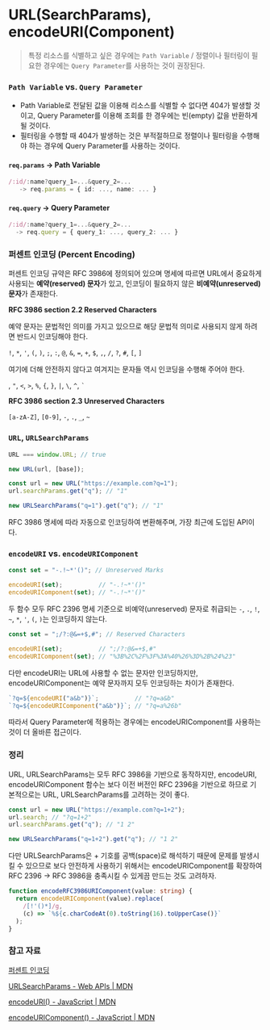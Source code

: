# URL(SearchParams), encodeURI(Component)

> 특정 리소스를 식별하고 싶은 경우에는 `Path Variable` / 정렬이나 필터링이 필요한 경우에는 `Query Parameter`를 사용하는 것이 권장된다.

### `Path Variable` vs. `Query Parameter`

* Path Variable로 전달된 값을 이용해 리소스를 식별할 수 없다면 404가 발생할 것이고, Query Parameter를 이용해 조회를 한 경우에는 빈(empty) 값을 반환하게 될 것이다.
* 필터링을 수행할 때 404가 발생하는 것은 부적절하므로 정렬이나 필터링을 수행해야 하는 경우에 Query Parameter를 사용하는 것이다.

#### `req.params` -> Path Variable

```typescript
/:id/:name?query_1=...&query_2=...
   -> req.params = { id: ..., name: ... }
```

#### `req.query` -> Query Parameter

```typescript
/:id/:name?query_1=...&query_2=... 
  -> req.query = { query_1: ..., query_2: ... }
```

### 퍼센트 인코딩 (Percent Encoding)

퍼센트 인코딩 규약은 RFC 3986에 정의되어 있으며 명세에 따르면 URL에서 중요하게 사용되는 **예약(reserved) 문자**가 있고, 인코딩이 필요하지 않은 **비예약(unreserved) 문자**가 존재한다.



**RFC 3986 section 2.2 Reserved Characters**

예약 문자는 문법적인 의미를 가지고 있으므로 해당 문법적 의미로 사용되지 않게 하려면 반드시 인코딩해야 한다.

`!`, `*`, `'`, `(`, `)`, `;`, `:`, `@`, `&`, `=`, `+`, `$`, `,`, `/`, `?`, `#`, `[`, `]`

여기에 더해 안전하지 않다고 여겨지는 문자들 역시 인코딩을 수행해 주어야 한다.

&#x20;, `"`, `<`, `>`, `%`, `{`, `}`, `|`, `\`, `^`, `` ` ``



**RFC 3986 section 2.3 Unreserved Characters**

`[a-zA-Z]`, `[0-9]`, `-`, `.`, `_`, `~`

### `URL`, `URLSearchParams`

```typescript
URL === window.URL; // true

new URL(url, [base]);

const url = new URL("https://example.com?q=1");
url.searchParams.get("q"); // "1"

new URLSearchParams("q=1").get("q"); // "1"
```

RFC 3986 명세에 따라 자동으로 인코딩하여 변환해주며, 가장 최근에 도입된 API이다.

### `encodeURI` vs. `encodeURIComponent`

```typescript
const set = "-.!~*'()"; // Unreserved Marks

encodeURI(set);          // "-.!~*'()"
encodeURIComponent(set); // "-.!~*'()"
```

두 함수 모두 RFC 2396 명세 기준으로 비예약(unreserved) 문자로 취급되는 `-`, `.`, `!`, `~`, `*`, `'`, `(`, `)`는 인코딩하지 않는다.

```typescript
const set = ";/?:@&=+$,#"; // Reserved Characters

encodeURI(set);          // ";/?:@&=+$,#"
encodeURIComponent(set); // "%3B%2C%2F%3F%3A%40%26%3D%2B%24%23"
```

다만 encodeURI는 URL에 사용할 수 없는 문자만 인코딩하지만, encodeURIComponent는 예약 문자까지 모두 인코딩하는 차이가 존재한다.

```typescript
`?q=${encodeURI("a&b")}`;          // "?q=a&b"
`?q=${encodeURIComponent("a&b")}`; // "?q=a%26b"
```

따라서 Query Parameter에 적용하는 경우에는 encodeURIComponent를 사용하는 것이 더 올바른 접근이다.

### 정리

URL, URLSearchParams는 모두 RFC 3986을 기반으로 동작하지만, encodeURI, encodeURIComponent 함수는 보다 이전 버전인 RFC 2396을 기반으로 하므로 기본적으로는 URL, URLSearchParams를 고려하는 것이 좋다.

```typescript
const url = new URL("https://example.com?q=1+2");
url.search; // "?q=1+2"
url.searchParams.get("q"); // "1 2"

new URLSearchParams("q=1+2").get("q"); // "1 2"
```

다만 URLSearchParams은 + 기호를 공백(space)로 해석하기 때문에 문제를 발생시킬 수 있으므로 보다 안전하게 사용하기 위해서는 encodeURIComponent를 확장하여 RFC 2396 → RFC 3986을 충족시킬 수 있게끔 만드는 것도 고려하자.

```typescript
function encodeRFC3986URIComponent(value: string) {
  return encodeURIComponent(value).replace(
    /[!'()*]/g,
    (c) => `%${c.charCodeAt(0).toString(16).toUpperCase()}`
  );
}
```

### 참고 자료

[퍼센트 인코딩](https://ko.wikipedia.org/wiki/%ED%8D%BC%EC%84%BC%ED%8A%B8\_%EC%9D%B8%EC%BD%94%EB%94%A9)

[URLSearchParams - Web APIs | MDN](https://developer.mozilla.org/en-US/docs/Web/API/URLSearchParams#preserving\_plus\_signs)

[encodeURI() - JavaScript | MDN](https://developer.mozilla.org/en-US/docs/Web/JavaScript/Reference/Global\_Objects/encodeURI#encoding\_for\_rfc3986)

[encodeURIComponent() - JavaScript | MDN](https://developer.mozilla.org/en-US/docs/Web/JavaScript/Reference/Global\_Objects/encodeURIComponent#encoding\_for\_rfc3986)
